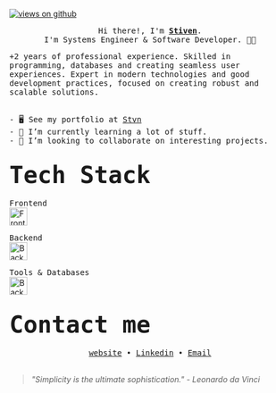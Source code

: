 <a href="https://github.com/JS-VILLARREAL" target="_blank">
<p align="left"> <img src="https://komarev.com/ghpvc/?username=JS-VILLARREAL&label=Profile%20views&color=0e75b6&style=flat" alt="views on github" /> </p>
</a>
<p align="center"> 
<samp>
  Hi there!, I'm <b><a rel="nofollow noopener noreferrer" target="_blank" href="https://www.linkedin.com/in/stivenvr">Stiven</a></b>.
<br>
  I'm Systems Engineer & Software Developer. 🧑‍💻
<br>
</samp>
</p>

<samp>
  +2 years of professional experience. Skilled in programming, databases and creating seamless user experiences. Expert in modern technologies and good development practices, focused on creating robust and scalable solutions.
</samp>
<br />
<br />

<pre>
- 🖥️ See my portfolio at <a href="https://stvn-self.vercel.app" target="_blank" rel="nofollow noopener noreferrer">Stvn</a>
- 🌱 I’m currently learning a lot of stuff.
- 🤝 I’m looking to collaborate on interesting projects.
</pre>
<!--
<div align="center">
  <a target="_blank" href="https://www.linkedin.com/in/stivenvr"><img src="https://img.shields.io/badge/-LinkedIn-0077B5?style=for-the-badge&logo=Linkedin&logoColor=white"></img></a>
  <a target="_blank" href="mailto:stivenvillarreal@gmail.com"><img src="https://img.shields.io/badge/-Gmail-D14836?style=for-the-badge&logo=Gmail&logoColor=white"></img></a>
</div>
-->
<h2><samp><strong style="font-size: 2em;">Tech Stack</strong></samp></h2>

<samp> Frontend </samp>
<br />
<a href="https://skillicons.dev">
  <img src="https://skillicons.dev/icons?i=js,ts,react,nextjs,astro,tailwind,css,html" height=32 alt="Frontend" />
</a>

<samp> Backend </samp>
<br />
<a href="https://skillicons.dev">
  <img src="https://skillicons.dev/icons?i=python,django,nodejs" height=32 alt="Backend" />
</a>
<!--
<img src="https://skillicons.dev/icons?i=nodejs,express,nestjs,mongodb,mysql,redis,prisma,docker,supabase" height=32 alt="Backend" />
-->
<samp> Tools & Databases</samp>
<br />
<a href="https://skillicons.dev">
  <img src="https://skillicons.dev/icons?i=git,github,mongodb,mysql,sqlite,postgres,supabase,firebase,postman" height=32 alt="Backend" />
</a>
<!--
<h2><samp><strong style="font-size: 2em;">My GitHub Stats 📊</strong></samp></h2>

<div align="center">
<a href="http://www.github.com/JS-VILLARREAL"><img src="https://github-readme-stats.vercel.app/api?username=JS-VILLARREAL&show_icons=true&hide=&count_private=true&title_color=4493f8&text_color=ffffff&icon_color=4493f8&bg_color=0,000000,1c1917&hide_border=true&show_icons=true" alt="JS-VILLARREAL's GitHub stats" /></a>
<br />
<br />
<a href="http://www.github.com/JS-VILLARREAL"><img src="https://github-readme-streak-stats.herokuapp.com/?user=JS-VILLARREAL&stroke=ffffff&background=0,000000,1c1917&ring=4493f8&fire=4493f8&currStreakNum=ffffff&currStreakLabel=4493f8&sideNums=ffffff&sideLabels=ffffff&dates=ffffff&hide_border=true" /></a>
</div>
-->
<h2><samp><strong style="font-size: 2em;">Contact me</strong></samp></h2>
<div align='center'>
  <samp>
    <a rel="noopener" target="_blank" href='https://stvn-self.vercel.app'>website</a> •
    <a rel="noopener" target="_blank" href='https://www.linkedin.com/in/stivenvr/'>Linkedin</a> •
    <a rel="noopener" target="_blank" href='mailto:stivenvillarreal@gmail.com'>Email</a>
  </samp>
</div>

<br />

> *"Simplicity is the ultimate sophistication." - Leonardo da Vinci*
